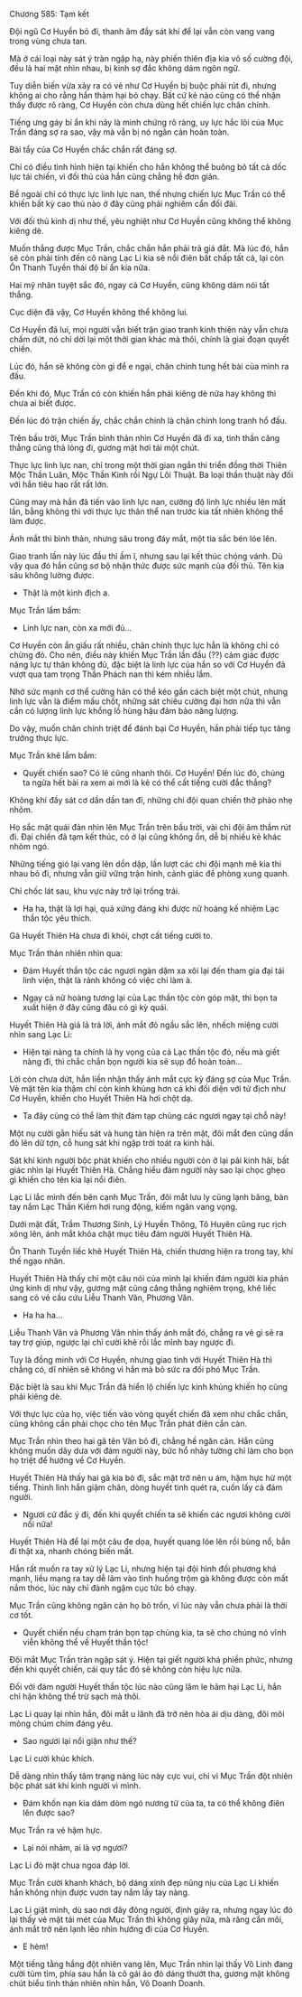 




Chương 585: Tạm kết


Đội ngũ Cơ Huyền bỏ đi, thanh âm đầy sát khí để lại vẫn còn vang vang trong vùng chưa tan.

Mà ở cái loại này sát ý tràn ngập hạ, này phiến thiên địa kia vô số cường đội, đều là hai mặt nhìn nhau, bị kinh sợ đắc không dám ngôn ngữ.

Tuy diễn biến vừa xảy ra có vẻ như Cơ Huyền bị buộc phải rút đi, nhưng không ai cho rằng hắn thảm hại bỏ chạy. Bất cứ kẻ nào cũng có thể nhận thấy được rõ ràng, Cơ Huyền còn chưa dùng hết chiến lực chân chính.

Tiếng ưng gáy bí ẩn khi nãy là minh chứng rõ ràng, uy lực hắc lôi của Mục Trần đáng sợ ra sao, vậy mà vẫn bị nó ngăn cản hoàn toàn.

Bài tẩy của Cơ Huyền chắc chắn rất đáng sợ.

Chỉ có điều tình hình hiện tại khiến cho hắn không thể buông bỏ tất cả dốc lực tái chiến, vì đối thủ của hắn cũng chẳng hề đơn giản.

Bề ngoài chỉ có thực lực linh lực nan, thế nhưng chiến lực Mục Trần có thể khiến bất kỳ cao thủ nào ở đây cũng phải nghiêm cẩn đối đãi.

Với đối thủ kinh dị như thế, yêu nghiệt như Cơ Huyền cũng không thể không kiêng dè.

Muốn thắng được Mục Trần, chắc chắn hắn phải trả giá đắt. Mà lúc đó, hắn sẽ còn phải tính đến cô nàng Lạc Li kia sẽ nổi điên bất chấp tất cả, lại còn Ôn Thanh Tuyền thái độ bí ẩn kia nữa.

Hai mỹ nhân tuyệt sắc đó, ngay cả Cơ Huyền, cũng không dám nói tất thắng.

Cục diện đã vậy, Cơ Huyền không thể không lui.

Cơ Huyền đã lui, mọi người vẫn biết trận giao tranh kinh thiên này vẫn chưa chấm dứt, nó chỉ dời lại một thời gian khác mà thôi, chính là giai đoạn quyết chiến.

Lúc đó, hắn sẽ không còn gì để e ngại, chân chính tung hết bài của mình ra đấu.

Đến khi đó, Mục Trần có còn khiến hắn phải kiêng dè nữa hay không thì chưa ai biết được.

Đến lúc đó trận chiến ấy, chắc chắn chính là chân chính long tranh hổ đấu.

Trên bầu trời, Mục Trần bình thản nhìn Cơ Huyền đã đi xa, tinh thần căng thẳng cũng thả lỏng đi, gương mặt hơi tái một chút.

Thực lực linh lực nan, chỉ trong một thời gian ngắn thi triển đồng thời Thiên Mộc Thần Luân, Mộc Thần Kinh rồi Ngự Lôi Thuật. Ba loại thần thuật này đối với hắn tiêu hao rất rất lớn.

Cũng may mà hắn đã tiến vào linh lực nan, cường độ linh lực nhiều lên mất lần, bằng không thì với thực lực thân thể nan trước kia tất nhiên không thể làm được.

Ánh mắt thì bình thản, nhưng sâu trong đáy mắt, một tia sắc bén lóe lên.

Giao tranh lần này lúc đầu thì ầm ĩ, nhưng sau lại kết thúc chóng vánh. Dù vậy qua đó hắn cũng sơ bộ nhận thức được sức mạnh của đối thủ. Tên kia sâu không lường được.

- Thật là một kình địch a.

Mục Trần lẩm bẩm:

- Linh lực nan, còn xa mới đủ...

Cơ Huyền còn ẩn giấu rất nhiều, chân chính thực lực hẳn là không chỉ có chừng đó. Cho nên, điều này khiến Mục Trần lần đầu (??) cảm giác được năng lực tự thân không đủ, đặc biệt là linh lực của hắn so với Cơ Huyền đã vượt qua tam trọng Thần Phách nan thì kém nhiều lắm.

Nhờ sức mạnh cơ thể cường hãn có thể kéo gần cách biệt một chút, nhưng linh lực vẫn là điểm mấu chốt, những sát chiêu cường đại hơn nữa thì vẫn cần có lượng linh lực khổng lồ hùng hậu đảm bảo năng lượng.

Do vậy, muốn chân chính triệt để đánh bại Cơ Huyền, hắn phải tiếp tục tăng trưởng thực lực.

Mục Trần khẽ lẩm bẩm:

- Quyết chiến sao? Có lẽ cũng nhanh thôi. Cơ Huyền! Đến lúc đó, chúng ta ngửa hết bài ra xem ai mới là kẻ có thể cất tiếng cười đắc thắng?

Không khí đầy sát cơ dần dần tan đi, những chi đội quan chiến thở phào nhẹ nhõm.

Họ sắc mặt quái đản nhìn lên Mục Trần trên bầu trời, vài chi đội âm thầm rút đi. Đại chiến đã tạm kết thúc, có ở lại cũng không ổn, dễ bị nhiều kẻ khác nhòm ngó.

Những tiếng gió lại vang lên dồn dập, lần lượt các chi đội mạnh mẽ kia thi nhau bỏ đi, nhưng vẫn giữ vững trận hình, cảnh giác đề phòng xung quanh.

Chỉ chốc lát sau, khu vực này trở lại trống trải.

- Ha ha, thật là lợi hại, quả xứng đáng khi được nữ hoàng kế nhiệm Lạc thần tộc yêu thích.

Gã Huyết Thiên Hà chưa đi khỏi, chợt cất tiếng cười to.

Mục Trần thản nhiên nhìn qua:

- Đám Huyết thần tộc các ngươi ngàn dặm xa xôi lại đến tham gia đại tái linh viện, thật là rảnh không có việc chi làm à.

- Ngay cả nữ hoàng tương lại của Lạc thần tộc còn góp mặt, thì bọn ta xuất hiện ở đây cũng đâu có gì kỳ quái.

Huyết Thiên Hà giả lả trả lời, ánh mắt đỏ ngầu sắc lên, nhếch miệng cười nhìn sang Lạc Li:

- Hiện tại nàng ta chính là hy vọng của cả Lạc thần tộc đó, nếu mà giết nàng đi, thì chắc chắn bọn người kia sẽ sụp đổ hoàn toàn...

Lời còn chưa dứt, hắn liền nhận thấy ánh mắt cực kỳ đáng sợ của Mục Trần. Vẻ mặt tên kia thậm chí còn kinh khủng hơn cả khi đối diện với tử địch như Cơ Huyền, khiến cho Huyết Thiên Hà hơi chột dạ.

- Ta đây cũng có thể làm thịt đám tạp chủng các ngươi ngay tại chỗ này!

Một nụ cười gằn hiếu sát và hung tàn hiện ra trên mặt, đôi mắt đen cũng dần đỏ lên dữ tợn, cỗ hung sát khí ngập trời toát ra kinh hãi.

Sát khí kinh người bộc phát khiến cho nhiều người còn ở lại pải kinh hãi, bất giác nhìn lại Huyết Thiên Hà. Chẳng hiểu đám người này sao lại chọc ghẹo gì khiến cho tên kia lại nổi điên.

Lạc Li lắc mình đến bên cạnh Mục Trần, đôi mắt lưu ly cũng lạnh băng, bàn tay nắm Lạc Thần Kiếm hơi rung động, kiếm ngân vang vọng.

Dưới mặt đất, Trầm Thương Sinh, Lý Huyền Thông, Tô Huyên cũng rục rịch xông lên, ánh mắt khóa chặt mục tiêu đám người Huyết Thiên Hà.

Ôn Thanh Tuyền liếc khẽ Huyết Thiên Hà, chiến thương hiện ra trong tay, khí thế ngạo nhân.

Huyết Thiên Hà thấy chỉ một câu nói của mình lại khiến đám người kia phản ứng kinh dị như vậy, gương mặt cũng căng thẳng nghiêm trọng, khẽ liếc sang có vẻ cầu cứu Liễu Thanh Vân, Phương Vân.

- Ha ha ha...

Liễu Thanh Vân và Phương Vân nhìn thấy ánh mắt đó, chẳng ra vẻ gì sẽ ra tay trợ giúp, ngược lại chỉ cười khẽ rồi lắc mình bay ngược đi.

Tuy là đồng minh với Cơ Huyền, nhưng giao tình với Huyết Thiên Hà thì chẳng có, dĩ nhiên sẽ không vì hắn mà bỏ sức ra đối phó Mục Trần.

Đặc biệt là sau khi Mục Trần đã hiển lộ chiến lực kinh khủng khiến họ cũng phải kiêng dè.

Với thực lực của họ, việc tiến vào vòng quyết chiến đã xem như chắc chắn, cũng không cần phải chọc cho tên Mục Trần phát điên cắn càn.

Mục Trần nhìn theo hai gã tên Vân bỏ đi, chẳng hề ngăn cản. Hắn cũng không muốn dây dưa với đám người này, bức hổ nhảy tường chỉ làm cho bọn họ triệt để hướng về Cơ Huyền.

Huyết Thiên Hà thấy hai gã kia bỏ đi, sắc mặt trở nên u ám, hậm hực hừ một tiếng. Thình lình hắn giậm chân, dòng huyết tinh quét ra, cuốn lấy cả đám người.

- Ngươi cứ đắc ý đi, đến khi quyết chiến ta sẽ khiến các ngươi không cười nổi nữa!

Huyết Thiên Hà để lại một câu đe dọa, huyết quang lóe lên rồi bùng nổ, bắn đi thật xa, nhanh chóng biến mất.

Hắn rất muốn ra tay xử lý Lạc Li, nhưng hiện tại đội hình đối phương khá mạnh, liều mạng ra tay dễ lâm vào tình huống trộm gà không được còn mất nắm thóc, lúc này chỉ đành ngậm cục tức bỏ chạy.

Mục Trần cũng không ngăn cản họ bỏ trốn, vì lúc này vẫn chưa phải là thời cơ tốt.

- Quyết chiến nếu chạm trán bọn tạp chủng kia, ta sẽ cho chúng nó vĩnh viễn không thể về Huyết thần tộc!

Đôi mắt Mục Trần tràn ngập sát ý. Hiện tại giết người khá phiền phức, nhưng đến khi quyết chiến, cái quy tắc đó sẽ không còn hiệu lực nữa.

Đối với đám người Huyết thần tộc lúc nào cũng lăm le hãm hại Lạc Li, hắn chỉ hận không thể trừ sạch mà thôi.

Lạc Li quay lại nhìn hắn, đôi mắt u lãnh đã trở nên hòa ái dịu dàng, đôi môi mỏng chúm chím đáng yêu.

- Sao ngươi lại nổi giận như thế?

Lạc Li cười khúc khích.

Dễ dàng nhìn thấy tâm trạng nàng lúc này cực vui, chỉ vì Mục Trần đột nhiên bộc phát sát khí kinh người vì mình.

- Đám khốn nạn kia dám dòm ngó nương tử của ta, ta có thể không điên lên được sao?

Mục Trần ra vẻ hậm hực.

- Lại nói nhảm, ai là vợ ngươi?

Lạc Li đỏ mặt chua ngoa đáp lời.

Mục Trần cười khanh khách, bộ dáng xinh đẹp nũng nịu của Lạc Li khiến hắn không nhịn được vươn tay nắm lấy tay nàng.

Lạc Li giật mình, dù sao nơi đây đông người, định giãy ra, nhưng ngay lúc đó lại thấy vẻ mặt tái mét của Mục Trần thì không giãy nữa, mà răng cắn môi, ánh mắt trở nên lạnh lẽo nhìn hướng đi của Cơ Huyền.

- E hèm!

Một tiếng tằng hắng đột nhiên vang lên, Mục Trần nhìn lại thấy Võ Linh đang cười tủm tỉm, phía sau hắn là cô gái áo đỏ dáng thướt tha, gương mặt không chút biểu tình thản nhiên nhìn hắn, Võ Doanh Doanh.




